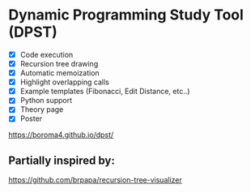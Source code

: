 # Dynamic Programming Study Tool (DPST)

- [x] Code execution
- [x] Recursion tree drawing
- [x] Automatic memoization
- [x] Highlight overlapping calls
- [x] Example templates (Fibonacci, Edit Distance, etc..)
- [x] Python support
- [x] Theory page
- [x] Poster

https://boroma4.github.io/dpst/

## Partially inspired by:
https://github.com/brpapa/recursion-tree-visualizer

